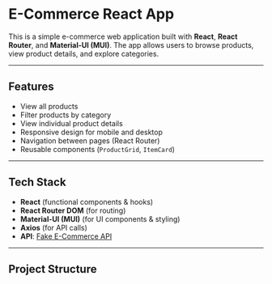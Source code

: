 # E-Commerce React App

This is a simple e-commerce web application built with **React**, **React Router**, and **Material-UI (MUI)**. The app allows users to browse products, view product details, and explore categories.

---

## Features

- View all products
- Filter products by category
- View individual product details
- Responsive design for mobile and desktop
- Navigation between pages (React Router)
- Reusable components (`ProductGrid`, `ItemCard`)

---

## Tech Stack

- **React** (functional components & hooks)
- **React Router DOM** (for routing)
- **Material-UI (MUI)** (for UI components & styling)
- **Axios** (for API calls)
- **API**: [Fake E-Commerce API](https://api.escuelajs.co/)

---

## Project Structure

